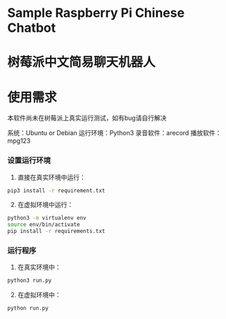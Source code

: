 # Sample Raspberry Pi Chinese Chatbot
# 树莓派中文简易聊天机器人

# 使用需求
本软件尚未在树莓派上真实运行测试，如有bug请自行解决

系统：Ubuntu or Debian
运行环境：Python3
录音软件：arecord
播放软件：mpg123

### 设置运行环境 ###
1. 直接在真实环境中运行：
```bash
pip3 install -r requirement.txt
```

2. 在虚拟环境中运行：
```bash
python3 -m virtualenv env
source env/bin/activate
pip install -r requirements.txt
```

### 运行程序 ###
1. 在真实环境中：
```bash
python3 run.py
```

2. 在虚拟环境中：
```bash
python run.py
```